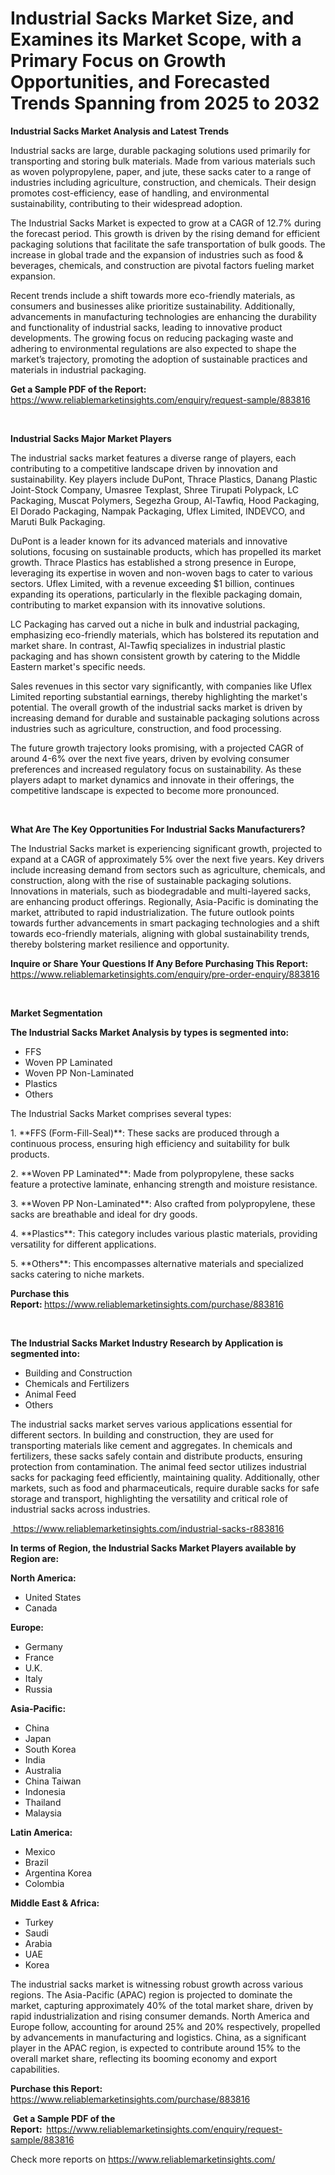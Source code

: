 <p><h1>Industrial Sacks Market Size, and Examines its Market Scope, with a Primary Focus on Growth Opportunities, and Forecasted Trends Spanning from 2025 to 2032</h1></p><p><strong>Industrial Sacks Market Analysis and Latest Trends</strong></p>
<p><p>Industrial sacks are large, durable packaging solutions used primarily for transporting and storing bulk materials. Made from various materials such as woven polypropylene, paper, and jute, these sacks cater to a range of industries including agriculture, construction, and chemicals. Their design promotes cost-efficiency, ease of handling, and environmental sustainability, contributing to their widespread adoption.</p><p>The Industrial Sacks Market is expected to grow at a CAGR of 12.7% during the forecast period. This growth is driven by the rising demand for efficient packaging solutions that facilitate the safe transportation of bulk goods. The increase in global trade and the expansion of industries such as food & beverages, chemicals, and construction are pivotal factors fueling market expansion. </p><p>Recent trends include a shift towards more eco-friendly materials, as consumers and businesses alike prioritize sustainability. Additionally, advancements in manufacturing technologies are enhancing the durability and functionality of industrial sacks, leading to innovative product developments. The growing focus on reducing packaging waste and adhering to environmental regulations are also expected to shape the market’s trajectory, promoting the adoption of sustainable practices and materials in industrial packaging.</p></p>
<p><strong>Get a Sample PDF of the Report:&nbsp;</strong> <a href="https://www.reliablemarketinsights.com/enquiry/request-sample/883816?utm_campaign=3274&utm_medium=2&utm_source=Github&utm_content=ia&utm_term=08032025&utm_id=industrial-sacks">https://www.reliablemarketinsights.com/enquiry/request-sample/883816</a></p>
<p>&nbsp;</p>
<p><strong>Industrial Sacks Major Market Players</strong></p>
<p><p>The industrial sacks market features a diverse range of players, each contributing to a competitive landscape driven by innovation and sustainability. Key players include DuPont, Thrace Plastics, Danang Plastic Joint-Stock Company, Umasree Texplast, Shree Tirupati Polypack, LC Packaging, Muscat Polymers, Segezha Group, Al-Tawfiq, Hood Packaging, El Dorado Packaging, Nampak Packaging, Uflex Limited, INDEVCO, and Maruti Bulk Packaging.</p><p>DuPont is a leader known for its advanced materials and innovative solutions, focusing on sustainable products, which has propelled its market growth. Thrace Plastics has established a strong presence in Europe, leveraging its expertise in woven and non-woven bags to cater to various sectors. Uflex Limited, with a revenue exceeding $1 billion, continues expanding its operations, particularly in the flexible packaging domain, contributing to market expansion with its innovative solutions.</p><p>LC Packaging has carved out a niche in bulk and industrial packaging, emphasizing eco-friendly materials, which has bolstered its reputation and market share. In contrast, Al-Tawfiq specializes in industrial plastic packaging and has shown consistent growth by catering to the Middle Eastern market's specific needs.</p><p>Sales revenues in this sector vary significantly, with companies like Uflex Limited reporting substantial earnings, thereby highlighting the market's potential. The overall growth of the industrial sacks market is driven by increasing demand for durable and sustainable packaging solutions across industries such as agriculture, construction, and food processing.</p><p>The future growth trajectory looks promising, with a projected CAGR of around 4-6% over the next five years, driven by evolving consumer preferences and increased regulatory focus on sustainability. As these players adapt to market dynamics and innovate in their offerings, the competitive landscape is expected to become more pronounced.</p></p>
<p>&nbsp;</p>
<p><strong>What Are The Key Opportunities For Industrial Sacks Manufacturers?</strong></p>
<p><p>The Industrial Sacks market is experiencing significant growth, projected to expand at a CAGR of approximately 5% over the next five years. Key drivers include increasing demand from sectors such as agriculture, chemicals, and construction, along with the rise of sustainable packaging solutions. Innovations in materials, such as biodegradable and multi-layered sacks, are enhancing product offerings. Regionally, Asia-Pacific is dominating the market, attributed to rapid industrialization. The future outlook points towards further advancements in smart packaging technologies and a shift towards eco-friendly materials, aligning with global sustainability trends, thereby bolstering market resilience and opportunity.</p></p>
<p><strong>Inquire or Share Your Questions If Any Before Purchasing This Report:</strong> <a href="https://www.reliablemarketinsights.com/enquiry/pre-order-enquiry/883816?utm_campaign=3274&utm_medium=2&utm_source=Github&utm_content=ia&utm_term=08032025&utm_id=industrial-sacks">https://www.reliablemarketinsights.com/enquiry/pre-order-enquiry/883816</a></p>
<p>&nbsp;</p>
<p><strong>Market Segmentation</strong></p>
<p><strong>The Industrial Sacks Market Analysis by types is segmented into:</strong></p>
<p><ul><li>FFS</li><li>Woven PP Laminated</li><li>Woven PP Non-Laminated</li><li>Plastics</li><li>Others</li></ul></p>
<p><p>The Industrial Sacks Market comprises several types:</p><p>1. **FFS (Form-Fill-Seal)**: These sacks are produced through a continuous process, ensuring high efficiency and suitability for bulk products.</p><p>2. **Woven PP Laminated**: Made from polypropylene, these sacks feature a protective laminate, enhancing strength and moisture resistance.</p><p>3. **Woven PP Non-Laminated**: Also crafted from polypropylene, these sacks are breathable and ideal for dry goods.</p><p>4. **Plastics**: This category includes various plastic materials, providing versatility for different applications.</p><p>5. **Others**: This encompasses alternative materials and specialized sacks catering to niche markets.</p></p>
<p><strong>Purchase this Report:&nbsp;</strong><a href="https://www.reliablemarketinsights.com/purchase/883816?utm_campaign=3274&utm_medium=2&utm_source=Github&utm_content=ia&utm_term=08032025&utm_id=industrial-sacks">https://www.reliablemarketinsights.com/purchase/883816</a></p>
<p>&nbsp;</p>
<p><strong>The Industrial Sacks Market Industry Research by Application is segmented into:</strong></p>
<p><ul><li>Building and Construction</li><li>Chemicals and Fertilizers</li><li>Animal Feed</li><li>Others</li></ul></p>
<p><p>The industrial sacks market serves various applications essential for different sectors. In building and construction, they are used for transporting materials like cement and aggregates. In chemicals and fertilizers, these sacks safely contain and distribute products, ensuring protection from contamination. The animal feed sector utilizes industrial sacks for packaging feed efficiently, maintaining quality. Additionally, other markets, such as food and pharmaceuticals, require durable sacks for safe storage and transport, highlighting the versatility and critical role of industrial sacks across industries.</p></p>
<p><a href="https://www.reliablemarketinsights.com/industrial-sacks-r883816?utm_campaign=3274&utm_medium=2&utm_source=Github&utm_content=ia&utm_term=08032025&utm_id=industrial-sacks">&nbsp;https://www.reliablemarketinsights.com/industrial-sacks-r883816</a></p>
<p><strong>In terms of Region, the Industrial Sacks Market Players available by Region are:</strong></p>
<p>
    <p> <strong> North America: </strong>
        <ul>
            <li>United States</li>
            <li>Canada</li>
        </ul>
        </p> 
    <p> <strong> Europe: </strong>
        <ul>
            <li>Germany</li>
            <li>France</li>
            <li>U.K.</li>
            <li>Italy</li>
            <li>Russia</li>
        </ul>
        </p> 
    <p> <strong> Asia-Pacific: </strong>
        <ul>
            <li>China</li>
            <li>Japan</li>
            <li>South Korea</li>
            <li>India</li>
            <li>Australia</li>
            <li>China Taiwan</li>
            <li>Indonesia</li>
            <li>Thailand</li>
            <li>Malaysia</li>
        </ul>
        </p> 
    <p> <strong> Latin America: </strong>
        <ul>
            <li>Mexico</li>
            <li>Brazil</li>
            <li>Argentina Korea</li>
            <li>Colombia</li>
        </ul>
        </p> 
    <p> <strong> Middle East & Africa: </strong>
        <ul>
            <li>Turkey</li>
            <li>Saudi</li>
            <li>Arabia</li>
            <li>UAE</li>
            <li>Korea</li>
        </ul>
    </p>
    </p>
<p><p>The industrial sacks market is witnessing robust growth across various regions. The Asia-Pacific (APAC) region is projected to dominate the market, capturing approximately 40% of the total market share, driven by rapid industrialization and rising consumer demands. North America and Europe follow, accounting for around 25% and 20% respectively, propelled by advancements in manufacturing and logistics. China, as a significant player in the APAC region, is expected to contribute around 15% to the overall market share, reflecting its booming economy and export capabilities.</p></p>
<p><strong>Purchase this Report: </strong><a href="https://www.reliablemarketinsights.com/purchase/883816?utm_campaign=3274&utm_medium=2&utm_source=Github&utm_content=ia&utm_term=08032025&utm_id=industrial-sacks">https://www.reliablemarketinsights.com/purchase/883816</a></p>
<p>&nbsp;<strong>Get a Sample PDF of the Report:&nbsp;&nbsp;</strong><a href="https://www.reliablemarketinsights.com/enquiry/request-sample/883816?utm_campaign=3274&utm_medium=2&utm_source=Github&utm_content=ia&utm_term=08032025&utm_id=industrial-sacks">https://www.reliablemarketinsights.com/enquiry/request-sample/883816</a></p>
<p><strong></strong></p>
<p>Check more reports on <a href="https://www.reliablemarketinsights.com/?utm_campaign=3274&utm_medium=2&utm_source=Github&utm_content=ia&utm_term=08032025&utm_id=industrial-sacks">https://www.reliablemarketinsights.com/</a></p>